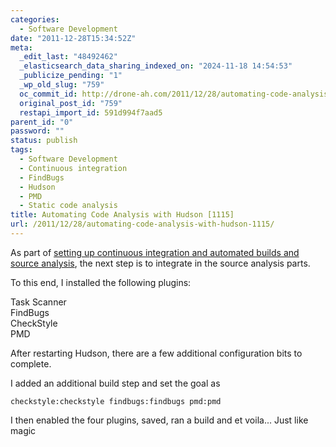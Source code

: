 ```yaml
---
categories:
  - Software Development
date: "2011-12-28T15:34:52Z"
meta:
  _edit_last: "48492462"
  _elasticsearch_data_sharing_indexed_on: "2024-11-18 14:54:53"
  _publicize_pending: "1"
  _wp_old_slug: "759"
  oc_commit_id: http://drone-ah.com/2011/12/28/automating-code-analysis-with-hudson-1115/1325086495
  original_post_id: "759"
  restapi_import_id: 591d994f7aad5
parent_id: "0"
password: ""
status: publish
tags:
  - Software Development
  - Continuous integration
  - FindBugs
  - Hudson
  - PMD
  - Static code analysis
title: Automating Code Analysis with Hudson [1115]
url: /2011/12/28/automating-code-analysis-with-hudson-1115/
---
```


As part of
[setting up continuous integration and automated builds and source analysis](http://drone-ah.com/2011/12/28/hudson-jenkins-and-continuous-integration-1114/ "Hudson / Jenkins and Continuous Integration [1114]"),
the next step is to integrate in the source analysis parts.

To this end, I installed the following plugins:

Task Scanner\
FindBugs\
CheckStyle\
PMD

After restarting Hudson, there are a few additional configuration bits to
complete.

I added an additional build step and set the goal as

```
checkstyle:checkstyle findbugs:findbugs pmd:pmd
```

I then enabled the four plugins, saved, ran a build and et voila\... Just like
magic
